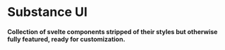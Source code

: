 # Substance UI

#### Collection of svelte components stripped of their styles but otherwise fully featured, ready for customization.
